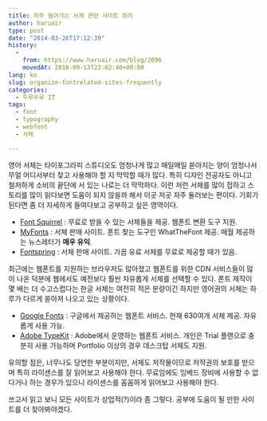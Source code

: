 ```yaml
---
title: 자주 들어가는 서체 관련 사이트 정리
author: haruair
type: post
date: "2014-03-26T17:12:39"
history:
  - 
    from: https://www.haruair.com/blog/2096
    movedAt: 2018-09-13T22:02:40+00:00
lang: ko
slug: organize-fontrelated-sites-frequently
categories:
  - 두루두루 IT
tags:
  - font
  - typography
  - webfont
  - 서체

---
```

영어 서체는 타이포그라피 스튜디오도 엄청나게 많고 매일매일 쏟아지는 양이 엄청나서 무얼 어디서부터 찾고 사용해야 할 지 막막할 때가 많다. 특히 디자인 전공자도 아니고 철저하게 소비의 끝단에 서 있는 나로는 더 막막하다. 이런 저런 서체를 많이 접하고 스토리를 많이 읽다보면 도움이 되지 않을까 해서 이곳 저곳 자주 둘러보는 편이다. 기회가 된다면 좀 더 자세하게 들여다보고 공부하고 싶은 영역이다.

  * [Font Squirrel][1] : 무료로 받을 수 있는 서체들을 제공. 웹폰트 변환 도구 지원.
  * [MyFonts][2] : 서체 판매 사이트. 폰트 찾는 도구인 WhatTheFont 제공. 매월 제공하는 뉴스레터가 **매우 유익**.
  * [Fontspring][3] : 서체 판매 사이트. 가끔 유료 서체를 무료로 제공할 때가 있음.

최근에는 웹폰트를 지원하는 브라우저도 많아졌고 웹폰트를 위한 CDN 서비스들이 많이 나온 덕분에 웹에서도 예전보다 훨씬 자유롭게 서체를 선택할 수 있다. 폰트 제작이 몇 배는 더 수고스럽다는 한글 서체는 여전히 적은 분량이긴 하지만 영어권의 서체는 하루가 다르게 쏟아져 나오고 있는 상황이다.

  * [Google Fonts][4] : 구글에서 제공하는 웹폰트 서비스. 현재 630여개 서체 제공. 자유롭게 사용 가능.
  * [Adobe TypeKit][5] : Adobe에서 운영하는 웹폰트 서비스. 개인은 Trial 플랜으로 충분히 사용 가능하며 Portfolio 이상의 경우 데스크탑 서체도 지원.

유의할 점은, 너무나도 당연한 부분이지만, 서체도 저작물이므로 저작권의 보호를 받으며 특히 라이센스를 잘 읽어보고 사용해야 한다. 무료임에도 임베드 장비에 사용할 수 없다거나 하는 경우가 있으니 라이센스를 꼼꼼하게 읽어보고 사용해야 한다.

쓰고서 읽고 보니 모든 사이트가 상업적(?)이라 좀 그렇다. 공부에 도움이 될 만한 사이트를 더 찾아봐야겠다.

 [1]: http://www.fontsquirrel.com/
 [2]: http://www.myfonts.com/
 [3]: http://www.fontspring.com/
 [4]: https://www.google.com/fonts
 [5]: https://typekit.com/